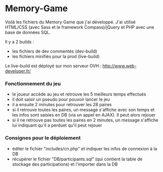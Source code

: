 # Memory-Game

Voilà les fichiers du Memory Game que j'ai développé.
J'ai utilisé HTML/CSS (avec Sass et le framework Compass)/jQuery et PHP avec une base de données SQL.

Il y a 2 builds :
* les fichiers de dev commentés (dev-build)
* les fichiers minifiés pour la prod (live-build)

Le live-build est déployé sur mon serveur OVH : http://www.web-developer.fr/

### Fonctionnement du jeu
* le joueur accède au jeu et retrouve les 5 meilleurs temps effectués
* il doit saisir un pseudo pour pouvoir lancer le jeu
* il a ensuite 2 minutes pour retrouver les 28 paires
* si il retrouve toutes les paires, un message s'affiche avec son temps et les infos sont saisies en DB (via un appel en AJAX). Il peut alors rejouer
* si il ne retrouve pas toutes les paires en 2 minutes, un message s'affiche lui indiquant qu'il a perduet qu'il peut rejouer

### Consignes pour le déploiement
* éditer le fichier "includes/cn.php" et indiquer les infos de connexion à la DB
* récupérer le fichier "DB/participants.sql" (qui contient la table de stockage des participations) et l'importer dans la DB
